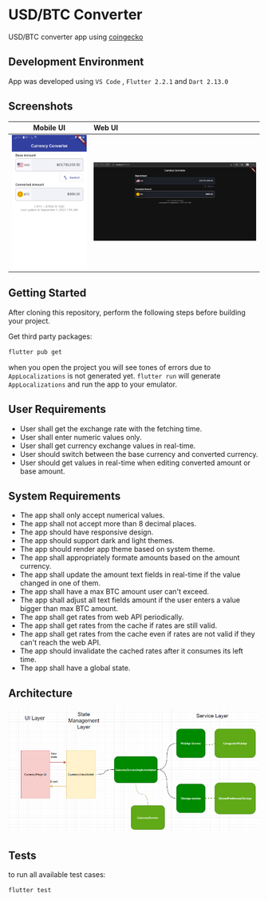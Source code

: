 # USD/BTC Converter

USD/BTC converter app using [coingecko](https://www.coingecko.com/en/api/documentation)

## Development Environment

App was developed using `VS Code` , `Flutter 2.2.1` and `Dart 2.13.0`

## Screenshots

Mobile UI                | Web UI
:-----------------------:|:-----------------------
![mobile ui](./supplemental/currency_converter_mobile_ui.png) | ![web ui](./supplemental/currency_converter_mobile_web.png)

## Getting Started

After cloning this repository, perform the following steps before building your project.

Get third party packages:

```sh
flutter pub get
```

when you open the project you will see tones of errors due to `AppLocalizations` is not generated yet.
`flutter run` will generate `AppLocalizations` and run the app to your emulator.

## User Requirements

* User shall get the exchange rate with the fetching time.
* User shall enter numeric values only.
* User shall get currency exchange values in real-time.
* User should switch between the base currency and converted currency.
* User should get values in real-time when editing converted amount or base amount.

## System Requirements

* The app shall only accept numerical values.
* The app shall not accept more than 8 decimal places.
* The app should have responsive design.
* The app should support dark and light themes.
* The app should render app theme based on system theme.
* The app shall appropriately formate amounts based on the amount currency.
* The app shall update the amount text fields in real-time if the value changed in one of them.
* The app shall have a max BTC amount user can't exceed.
* The app shall adjust all text fields amount if the user enters a value bigger than max BTC amount.
* The app shall get rates from web API periodically.
* The app shall get rates from the cache if rates are still valid.
* The app shall get rates from the cache even if rates are not valid if they can't reach the web API.
* The app should invalidate the cached rates after it consumes its left time.
* The app shall have a global state.

## Architecture

![Architecture](./supplemental/currency_converter.png)

## Tests

to run all available test cases:

```sh
flutter test
```
